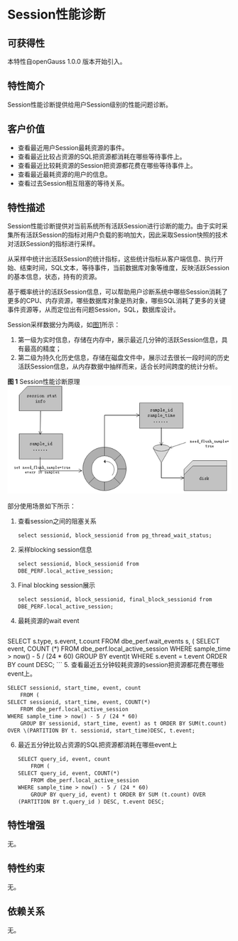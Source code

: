 # Session性能诊断<a name="ZH-CN_TOPIC_0000001088406684"></a>

## 可获得性<a name="section5314201001"></a>

本特性自openGauss 1.0.0 版本开始引入。

## 特性简介<a name="section1982512281105"></a>

Session性能诊断提供给用户Session级别的性能问题诊断。

## 客户价值<a name="section103250353016"></a>

-   查看最近用户Session最耗资源的事件。
-   查看最近比较占资源的SQL把资源都消耗在哪些等待事件上。
-   查看最近比较耗资源的Session把资源都花费在哪些等待事件上。
-   查看最近最耗资源的用户的信息。
-   查看过去Session相互阻塞的等待关系。

## 特性描述<a name="section518134519015"></a>

Session性能诊断提供对当前系统所有活跃Session进行诊断的能力。由于实时采集所有活跃Session的指标对用户负载的影响加大，因此采取Session快照的技术对活跃Session的指标进行采样。

从采样中统计出活跃Session的统计指标，这些统计指标从客户端信息、执行开始、结束时间，SQL文本，等待事件，当前数据库对象等维度，反映活跃Session的基本信息，状态，持有的资源。

基于概率统计的活跃Session信息，可以帮助用户诊断系统中哪些Session消耗了更多的CPU、内存资源，哪些数据库对象是热对象，哪些SQL消耗了更多的关键事件资源等，从而定位出有问题Session，SQL，数据库设计。

Session采样数据分为两级，如[图1](#fig197862247217)所示：

1.  第一级为实时信息，存储在内存中，展示最近几分钟的活跃Session信息，具有最高的精度；
2.  第二级为持久化历史信息，存储在磁盘文件中，展示过去很长一段时间的历史活跃Session信息，从内存数据中抽样而来，适合长时间跨度的统计分析。

**图 1**  Session性能诊断原理<a name="fig197862247217"></a>  
![](figures/Session性能诊断原理.png "Session性能诊断原理")

部分使用场景如下所示：

1. 查看session之间的阻塞关系

   ```
   select sessionid, block_sessionid from pg_thread_wait_status;
   ```

2. 采样blocking session信息

   ```
   select sessionid, block_sessionid from DBE_PERF.local_active_session;
   ```

3. Final blocking session展示

   ```
   select sessionid, block_sessionid, final_block_sessionid from DBE_PERF.local_active_session;
   ```

4.  最耗资源的wait event

    ```
SELECT s.type, s.event, t.count
    FROM dbe_perf.wait_events s, (
SELECT event, COUNT (*)
    FROM dbe_perf.local_active_session
WHERE sample_time > now() - 5 / (24 * 60)
    GROUP BY event)t WHERE s.event = t.event ORDER BY count DESC;
    ```
5. 查看最近五分钟较耗资源的session把资源都花费在哪些event上。

   ```
   SELECT sessionid, start_time, event, count
       FROM (
   SELECT sessionid, start_time, event, COUNT(*)
       FROM dbe_perf.local_active_session
   WHERE sample_time > now() - 5 / (24 * 60)
       GROUP BY sessionid, start_time, event) as t ORDER BY SUM(t.count) OVER \(PARTITION BY t. sessionid, start_time)DESC, t.event;
   ```

6. 最近五分钟比较占资源的SQL把资源都消耗在哪些event上

   ```
   SELECT query_id, event, count
       FROM (
   SELECT query_id, event, COUNT(*)
       FROM dbe_perf.local_active_session
   WHERE sample_time > now() - 5 / (24 * 60)
       GROUP BY query_id, event) t ORDER BY SUM (t.count) OVER (PARTITION BY t.query_id ) DESC, t.event DESC;
   ```

## 特性增强

无。

## 特性约束

无。

## 依赖关系

无。